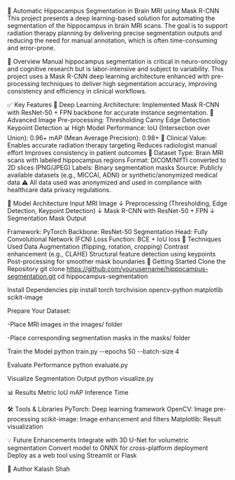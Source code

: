 🧠 Automatic Hippocampus Segmentation in Brain MRI using Mask R-CNN
This project presents a deep learning-based solution for automating the segmentation of the hippocampus in brain MRI scans. The goal is to support radiation therapy planning by delivering precise segmentation outputs and reducing the need for manual annotation, which is often time-consuming and error-prone.

🧠 Overview
Manual hippocampus segmentation is critical in neuro-oncology and cognitive research but is labor-intensive and subject to variability. This project uses a Mask R-CNN deep learning architecture enhanced with pre-processing techniques to deliver high segmentation accuracy, improving consistency and efficiency in clinical workflows.

✅ Key Features
🤖 Deep Learning Architecture: Implemented Mask R-CNN with ResNet-50 + FPN backbone for accurate instance segmentation.
🧪 Advanced Image Pre-processing:
Thresholding
Canny Edge Detection
Keypoint Detection
📊 High Model Performance:
IoU (Intersection over Union): 0.96+
mAP (Mean Average Precision): 0.98+
🏥 Clinical Value:
Enables accurate radiation therapy targeting
Reduces radiologist manual effort
Improves consistency in patient outcomes
📂 Dataset
Type: Brain MRI scans with labeled hippocampus regions
Format: DICOM/NIfTI converted to 2D slices (PNG/JPEG)
Labels: Binary segmentation masks
Source: Publicly available datasets (e.g., MICCAI, ADNI) or synthetic/anonymized medical data
⚠️ All data used was anonymized and used in compliance with healthcare data privacy regulations.

🧠 Model Architecture
Input MRI Image ↓ Preprocessing (Thresholding, Edge Detection, Keypoint Detection) ↓ Mask R-CNN with ResNet-50 + FPN ↓ Segmentation Mask Output

Framework: PyTorch
Backbone: ResNet-50
Segmentation Head: Fully Convolutional Network (FCN)
Loss Function: BCE + IoU loss
🧪 Techniques Used
Data Augmentation (flipping, rotation, cropping)
Contrast enhancement (e.g., CLAHE)
Structural feature detection using keypoints
Post-processing for smoother mask boundaries
🚀 Getting Started
Clone the Repository git clone https://github.com/yourusername/hippocampus-segmentation.git cd hippocampus-segmentation

Install Dependencies pip install torch torchvision opencv-python matplotlib scikit-image

Prepare Your Dataset:

-Place MRI images in the images/ folder

-Place corresponding segmentation masks in the masks/ folder

Train the Model python train.py --epochs 50 --batch-size 4

Evaluate Performance python evaluate.py

Visualize Segmentation Output python visualize.py

📊 Results Metric IoU mAP Inference Time

🛠️ Tools & Libraries PyTorch: Deep learning framework OpenCV: Image pre-processing scikit-image: Image enhancement and filters Matplotlib: Result visualization

💡 Future Enhancements Integrate with 3D U-Net for volumetric segmentation Convert model to ONNX for cross-platform deployment Deploy as a web tool using Streamlit or Flask

👤 Author Kalash Shah
